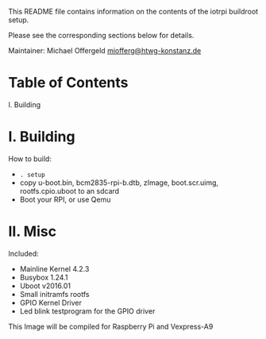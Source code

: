 This README file contains information on the contents of the iotrpi buildroot setup.

Please see the corresponding sections below for details.

Maintainer: Michael Offergeld <miofferg@htwg-konstanz.de>

Table of Contents
=================

  I. Building
  

I. Building
=================================================

How to build:

- ```. setup```
- copy u-boot.bin, bcm2835-rpi-b.dtb, zImage, boot.scr.uimg, rootfs.cpio.uboot to an sdcard
- Boot your RPI, or use Qemu

II. Misc
========

Included:

* Mainline Kernel 4.2.3
* Busybox 1.24.1
* Uboot v2016.01
* Small initramfs rootfs
* GPIO Kernel Driver
* Led blink testprogram for the GPIO driver

This Image will be compiled for Raspberry Pi and Vexpress-A9


